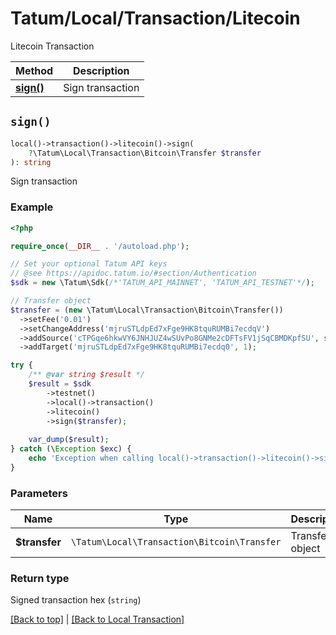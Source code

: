 # Tatum/Local/Transaction/Litecoin

Litecoin Transaction

Method | Description
------------- | -------------
[**sign()**](#sign) | Sign transaction

## `sign()`

```php
local()->transaction()->litecoin()->sign(
    ?\Tatum\Local\Transaction\Bitcoin\Transfer $transfer
): string
```
Sign transaction

### Example

```php
<?php

require_once(__DIR__ . '/autoload.php');

// Set your optional Tatum API keys
// @see https://apidoc.tatum.io/#section/Authentication
$sdk = new \Tatum\Sdk(/*'TATUM_API_MAINNET', 'TATUM_API_TESTNET'*/);

// Transfer object
$transfer = (new \Tatum\Local\Transaction\Bitcoin\Transfer())
  ->setFee('0.01')
  ->setChangeAddress('mjruSTLdpEd7xFge9HK8tquRUMBi7ecdqV')
  ->addSource('cTPGqe6hkwVY6JNHJUZ4wSUvPo8GNMe2cDFTsFV1jSqCBMDKpfSU', str_repeat('0', 64), 0, '1010000000')
  ->addTarget('mjruSTLdpEd7xFge9HK8tquRUMBi7ecdq0', 1);

try {
    /** @var string $result */
    $result = $sdk
        ->testnet()
        ->local()->transaction()
        ->litecoin()
        ->sign($transfer);
    
    var_dump($result);
} catch (\Exception $exc) {
    echo 'Exception when calling local()->transaction()->litecoin()->sign(): ', $exc->getMessage(), PHP_EOL;
}
```

### Parameters

Name | Type | Description  | Notes
------------- | ------------- | ------------- | -------------
**$transfer** | `\Tatum\Local\Transaction\Bitcoin\Transfer` | Transfer object | 

### Return type

Signed transaction hex (`string`)

[[Back to top]](#) | [[Back to Local Transaction]](../../index.md#local-transaction)
